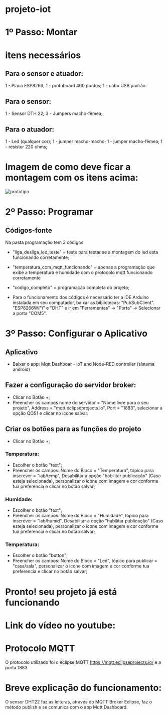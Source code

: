 # projeto-iot

# 1º Passo: Montar

# itens necessários
## Para o sensor e atuador:
1 - Placa ESP8266;
1 - protoboard 400 pontos;
1 - cabo USB padrão. 

## Para o sensor: 
1 - Sensor DTH 22;
3 - Jumpers macho-fêmea;

## Para o atuador: 
1 - Led (qualquer cor);
1 - jumper macho-macho;
1 - jumper macho-fêmea;
1 - resistor 220 ohms;

# Imagem de como deve ficar a montagem com os itens acima: 

![prototipo](https://user-images.githubusercontent.com/43140253/144505461-c46f26b0-fbda-437b-b5ac-10c6b657297e.jpeg)

# 2º Passo: Programar

## Códigos-fonte
Na pasta programação tem 3 códigos:
- "liga_desliga_led_teste" = teste para testar se a montagem do led esta funcionando corretamente; 
- "temperatura_com_mqtt_funcionando" = apenas a programação que exibe a temperatura e humidade com o protocolo mqtt funcionando corretamente
- "codigo_completo" = programação completa do projeto;

- Para o funcionamento dos códigos é necessário ter a IDE Arduino instalada em seu computador, baixar as bibliotecas: "PubSubClient". "ESP8266WiFi" e "DHT" e ir em "Ferramentas" -> "Porta" -> Selecionar a porta "COM5". 

# 3º Passo: Configurar o Aplicativo

## Aplicativo
- Baixar o app: Mqtt Dashboar - IoT and Node-RED controller (sistema android)

## Fazer a configuração do servidor broker: 
- Clicar no Botão +; 
- Preencher os campos nome do servidor = "Nome livre para o seu projeto", Address = "mqtt.eclipseprojects.io", Port = "1883", selecionar a opção QOS1 e clicar no ícone salvar.

## Criar os botões para as funções do projeto
- Clicar no Botão +;

### Temperatura:  
- Escolher o botão "text"; 
- Preencher os campos: Nome do Bloco = "Temperatura", tópico para inscrever = "lab/temp", Desabilitar a opção "habilitar publicação" (Caso esteja selecionada), personalizar o ícone com imagem e cor conforme tua preferencia e clicar no botão salvar;  

### Humidade:  
- Escolher o botão "text"; 
- Preencher os campos: Nome do Bloco = "Humidade", tópico para inscrever = "lab/humid", Desabilitar a opção "habilitar publicação" (Caso esteja selecionada), personalizar o ícone com imagem e cor conforme tua preferencia e clicar no botão salvar;  

### Temperatura:  
- Escolher o botão "button"; 
- Preencher os campos: Nome do Bloco = "Led", tópico para publicar = "casa/sala", personalizar o ícone com imagem e cor conforme tua preferencia e clicar no botão salvar;  

# Pronto! seu projeto já está funcionando

# Link do vídeo no youtube: 

# Protocolo MQTT
O protocolo utilizado foi o eclipse MQTT https://mqtt.eclipseprojects.io/ e a porta 1883

# Breve explicação do funcionamento:
O sensor DHT22 faz as leituras, através do MQTT Broker Eclipse, faz o método publish e se comunica com o app Mqtt Dashboard. 
